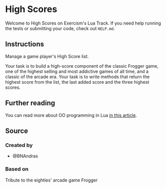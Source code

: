 # High Scores

Welcome to High Scores on Exercism's Lua Track.
If you need help running the tests or submitting your code, check out `HELP.md`.

## Instructions

Manage a game player's High Score list.

Your task is to build a high-score component of the classic Frogger game, one of the highest selling and most addictive games of all time, and a classic of the arcade era.
Your task is to write methods that return the highest score from the list, the last added score and the three highest scores.

## Further reading

You can read more about OO programming in Lua [in this article][oop].

[oop]: https://exercism.org/tracks/lua/exercises/high-scores/articles/oop

## Source

### Created by

- @BNAndras

### Based on

Tribute to the eighties' arcade game Frogger